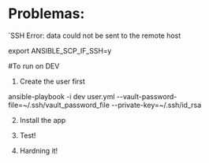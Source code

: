 # Problemas:

`SSH Error: data could not be sent to the remote host


export ANSIBLE_SCP_IF_SSH=y


#To run on DEV
1) Create the user first

ansible-playbook -i dev user.yml --vault-password-file=~/.ssh/vault_password_file --private-key=~/.ssh/id_rsa

2) Install the app

3) Test!

4) Hardning it!

